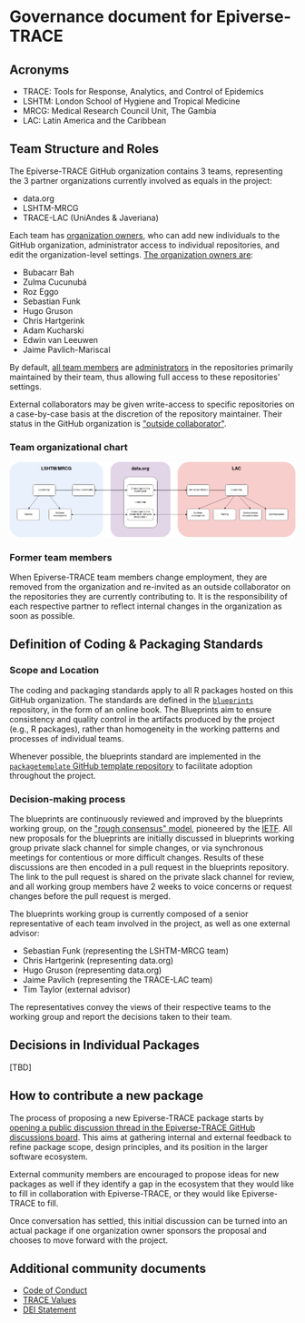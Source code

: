 # Governance document for Epiverse-TRACE

## Acronyms

- TRACE: Tools for Response, Analytics, and Control of Epidemics
- LSHTM: London School of Hygiene and Tropical Medicine 
- MRCG: Medical Research Council Unit, The Gambia
- LAC: Latin America and the Caribbean

## Team Structure and Roles

The Epiverse-TRACE GitHub organization contains 3 teams, representing the 3 partner organizations currently involved as equals in the project:

- data.org
- LSHTM-MRCG
- TRACE-LAC (UniAndes & Javeriana)

Each team has [organization owners](https://docs.github.com/en/organizations/managing-peoples-access-to-your-organization-with-roles/roles-in-an-organization#organization-owners), who can add new individuals to the GitHub organization, administrator access to individual repositories, and edit the organization-level settings. [The organization owners are](https://github.com/orgs/epiverse-trace/people?query=role%3Aowner):

- Bubacarr Bah
- Zulma Cucunubá
- Roz Eggo
- Sebastian Funk
- Hugo Gruson
- Chris Hartgerink
- Adam Kucharski
- Edwin van Leeuwen
- Jaime Pavlich-Mariscal

By default, [all team members](https://docs.github.com/en/organizations/managing-peoples-access-to-your-organization-with-roles/roles-in-an-organization#organization-members) are [administrators](https://docs.github.com/en/organizations/managing-user-access-to-your-organizations-repositories/managing-repository-roles/repository-roles-for-an-organization) in the repositories primarily maintained by their team, thus allowing full access to these repositories' settings.

External collaborators may be given write-access to specific repositories on a case-by-case basis at the discretion of the repository maintainer. Their status in the GitHub organization is ["outside collaborator"](https://docs.github.com/en/organizations/managing-user-access-to-your-organizations-repositories/managing-outside-collaborators/adding-outside-collaborators-to-repositories-in-your-organization).

### Team organizational chart

![Organizational chart of the Epiverse-TRACE project.](org_chart.png)

### Former team members

When Epiverse-TRACE team members change employment, they are removed from the organization and re-invited as an outside collaborator on the repositories they are currently contributing to. It is the responsibility of each respective partner to reflect internal changes in the organization as soon as possible.

## Definition of Coding & Packaging Standards

### Scope and Location

The coding and packaging standards apply to all R packages hosted on this GitHub organization. The standards are defined in the [`blueprints`](https://github.com/epiverse-trace/blueprints) repository, in the form of an online book.
The Blueprints aim to ensure consistency and quality control in the artifacts produced by the project (e.g., R packages), rather than homogeneity in the working patterns and processes of individual teams.

Whenever possible, the blueprints standard are implemented in the [`packagetemplate` GitHub template repository](https://github.com/epiverse-trace/packagetemplate) to facilitate adoption throughout the project.

### Decision-making process

The blueprints are continuously reviewed and improved by the blueprints working group, on the ["rough consensus" model](https://en.wikipedia.org/wiki/Rough_consensus), pioneered by the [IETF](https://www.ietf.org/about/introduction/).
All new proposals for the blueprints are initially discussed in blueprints working group private slack channel for simple changes, or via synchronous meetings for contentious or more difficult changes. Results of these discussions are then encoded in a pull request in the blueprints repository. The link to the pull request is shared on the private slack channel for review, and all working group members have 2 weeks to voice concerns or request changes before the pull request is merged.

The blueprints working group is currently composed of a senior representative of each team involved in the project, as well as one external advisor:

- Sebastian Funk (representing the LSHTM-MRCG team)
- Chris Hartgerink (representing data.org)
- Hugo Gruson (representing data.org)
- Jaime Pavlich (representing the TRACE-LAC team)
- Tim Taylor (external advisor)

The representatives convey the views of their respective teams to the working group and report the decisions taken to their team.

## Decisions in Individual Packages

[TBD]

## How to contribute a new package

The process of proposing a new Epiverse-TRACE package starts by [opening a public discussion thread in the Epiverse-TRACE GitHub discussions board](https://github.com/orgs/epiverse-trace/discussions/new?category=project-ideas).
This aims at gathering internal and external feedback to refine package scope, design principles, and its position in the larger software ecosystem.

External community members are encouraged to propose ideas for new packages as well if they identify a gap in the ecosystem that they would like to fill in collaboration with Epiverse-TRACE, or they would like Epiverse-TRACE to fill.

Once conversation has settled, this initial discussion can be turned into an actual package if one organization owner sponsors the proposal and chooses to move forward with the project.

## Additional community documents

- [Code of Conduct](CODE_OF_CONDUCT.md)
- [TRACE Values](https://data.org/news/epiverse-trace-a-values-based-approach-to-open-source-ecosystems/)
- [DEI Statement](DEI.md)

